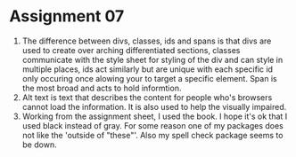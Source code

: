 # Assignment 07

1. The difference between divs, classes, ids and spans is that divs are used to create over arching differentiated sections, classes communicate with the style sheet for styling of the div and can style in multiple places, ids act similarly but are unique with each specific id only occuring once alowing your to target a specific element. Span is the most broad and acts to hold informtion.
2.  Alt text is text that describes the content for people who's browsers cannot load the information. It is also used to help the visually impaired.
3. Working from the assignment sheet, I used the book. I hope it's ok that I used black instead of gray. For some reason one of my packages does not like the 'outside of "these"'. Also my spell check package seems to be down.
